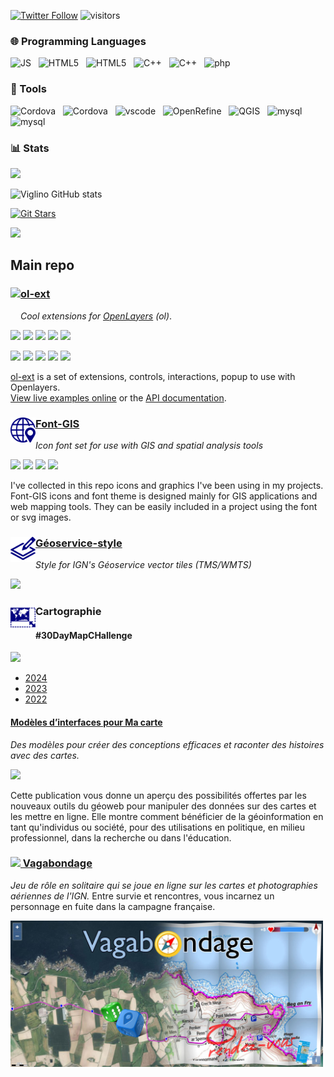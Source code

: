 
[![Twitter Follow](https://img.shields.io/twitter/follow/jmviglino?style=social)](https://mobile.twitter.com/jmviglino)
![visitors](https://visitor-badge.glitch.me/badge?page_id=Github.Viglino)

### 🌐 Programming Languages 

<img src="https://upload.wikimedia.org/wikipedia/commons/9/99/Unofficial_JavaScript_logo_2.svg" alt="JS" height="50"> &nbsp; <img src="https://upload.wikimedia.org/wikipedia/commons/6/61/HTML5_logo_and_wordmark.svg" alt="HTML5" height="50"> &nbsp; <img src="https://upload.wikimedia.org/wikipedia/commons/d/d5/CSS3_logo_and_wordmark.svg" alt="HTML5" height="50"> &nbsp; <img src="https://upload.wikimedia.org/wikipedia/commons/1/18/ISO_C%2B%2B_Logo.svg" alt="C++" height="50"> &nbsp; <img src="https://upload.wikimedia.org/wikipedia/commons/d/d9/Node.js_logo.svg" alt="C++" height="50"> &nbsp; <img src="https://upload.wikimedia.org/wikipedia/commons/2/27/PHP-logo.svg" alt="php" height="50">

### 🔧 Tools 

<img src="https://upload.wikimedia.org/wikipedia/commons/9/91/Octicons-mark-github.svg" alt="Cordova" height="50">  &nbsp; <img src="https://cordova.apache.org/static/img/cordova_bot.png" alt="Cordova" height="50">  &nbsp; <img src="https://upload.wikimedia.org/wikipedia/commons/9/9a/Visual_Studio_Code_1.35_icon.svg" alt="vscode" height="50">  &nbsp; <img src="https://upload.wikimedia.org/wikipedia/commons/4/4b/OpenRefine_New_Logo.png" alt="OpenRefine" height="50">  &nbsp; <img src="https://upload.wikimedia.org/wikipedia/commons/7/77/Qgis-icon-3.0.png" alt="QGIS" height="50">  &nbsp; <img  src="https://upload.wikimedia.org/wikipedia/fr/6/62/MySQL.svg" alt="mysql" height="50">   &nbsp; <img  src="https://upload.wikimedia.org/wikipedia/commons/c/cf/Angular_full_color_logo.svg" alt="mysql" height="50"> 

### 📊 Stats

![](https://github-profile-trophy.vercel.app/?username=viglino&theme=onedark&title=Stars,Followers,Commit,Repositories)

![Viglino GitHub stats](https://github-readme-stats.vercel.app/api?username=viglino&show_icons=true&theme=default&count_private=true&include_all_commits=true)

[![Git Stars](https://git-stars.com/share/embed/Viglino.svg)](https://git-stars.com/user/Viglino)

![](https://github-readme-stats.vercel.app/api/top-langs/?username=viglino&layout=compact)

<!--
**Viglino/Viglino** is a ✨ _special_ ✨ repository because its `README.md` (this file) appears on your GitHub profile.

Here are some ideas to get you started:

- 🔭 I’m currently working on ...
- 🌱 I’m currently learning ...
- 👯 I’m looking to collaborate on ...
- 🤔 I’m looking for help with ...
- 💬 Ask me about ...
- 📫 How to reach me: ...
- 😄 Pronouns: ...
- ⚡ Fun fact: ...
-->

## Main repo

### [<img src="https://viglino.github.io/font-gis/svg/layer/uEB48-layer-alt-add-o.svg" height="40" align="left" />ol-ext](https://github.com/Viglino/ol-ext)
*Cool extensions for [OpenLayers](https://github.com/openlayers/openlayers) (ol)*.

[![](https://img.shields.io/npm/v/ol-ext.svg)](https://www.npmjs.com/package/ol-ext)
![](https://img.shields.io/github/stars/viglino/ol-ext.svg)
![](https://img.shields.io/npm/dt/ol-ext.svg)
![](https://img.shields.io/npm/dw/ol-ext)
![](https://img.shields.io/npm/l/ol-ext.svg)

<img src="https://viglino.github.io/ol-ext/img/map.style.photo.jpg" width=100> <img src="https://viglino.github.io/ol-ext/img/map.style.chart+text.jpg" width=100> <img src="https://viglino.github.io/ol-ext/img/map.animatedcluster.gif" width=100> <img src="https://viglino.github.io/ol-ext/img/map.layer.hexbin.jpg" width=100> <img src="https://viglino.github.io/ol-ext/img/map.interaction.blob.gif" width=100>

[ol-ext](https://github.com/Viglino/ol-ext) is a set of extensions, controls, interactions, popup to use with Openlayers.    
[View live examples online](http://viglino.github.io/ol-ext/) or the [API documentation](http://viglino.github.io/ol-ext/doc/doc-pages/).

### [<img src="https://github.com/Viglino/font-gis/blob/main/svg/globe/uEA82-globe-poi.svg" height="40" align="left" />Font-GIS](https://github.com/Viglino/font-gis)
*Icon font set for use with GIS and spatial analysis tools*

[![](https://img.shields.io/npm/v/font-gis.svg)](https://www.npmjs.com/package/font-gis)
![](https://img.shields.io/npm/dt/font-gis.svg)
![](https://img.shields.io/npm/dw/font-gis)
![](https://img.shields.io/npm/l/font-gis.svg)

I've collected in this repo icons and graphics I've been using in my projects.
Font-GIS icons and font theme is designed mainly for GIS applications and web mapping tools. 
They can be easily included in a project using the font or svg images.

### [<img src="https://raw.githubusercontent.com/Viglino/font-gis/main/svg/layer/uEB2E-layer-alt-edit.svg" height="40" align="left" />Géoservice-style](https://github.com/Viglino/geoservice-style?tab=readme-ov-file#-style)
*Style for IGN's Géoservice vector tiles (TMS/WMTS)*

<img src="https://user-images.githubusercontent.com/7868217/225907457-ce3c4339-c830-4b98-ba54-167d7e43d153.png" width="500" />

### <img src="https://raw.githubusercontent.com/Viglino/font-gis/main/svg/tools/uEAA7-full-screen.svg" height="40" align="left" />Cartographie
#### #30DayMapCHallenge

<img src="https://viglino.github.io/MapChallenge2023/assets/banner.jpg" width="500" />

* [2024](https://viglino.github.io/MapChallenge2024/)
* [2023](https://viglino.github.io/MapChallenge2023/)
* [2022](https://viglino.github.io/MapChallenge2022/)

#### [Modèles d’interfaces pour Ma carte](https://viglino.github.io/Macarte-MI/)
*Des modèles pour créer des conceptions efficaces et raconter des histoires avec des cartes.*

<img src="https://viglino.github.io/Macarte-MI/assets/banner/dessin.jpg" width="500"/>

Cette publication vous donne un aperçu des possibilités offertes par les nouveaux outils du géoweb pour manipuler des données sur des cartes et les mettre en ligne.
Elle montre comment bénéficier de la géoinformation en tant qu'individus ou société, pour des utilisations en politique, en milieu professionnel, dans la recherche ou dans l'éducation.

### [![](https://viglino.github.io/vagabondage/dices.164e0737.png) Vagabondage](https://viglino.github.io/vagabondage/)
*Jeu de rôle en solitaire qui se joue en ligne sur les cartes et photographies aériennes de l'IGN.*
Entre survie et rencontres, vous incarnez un personnage en fuite dans la campagne française.

<img src="https://github.com/Viglino/vagabondage/raw/main/assets/img/banner.jpg" width="500" />
